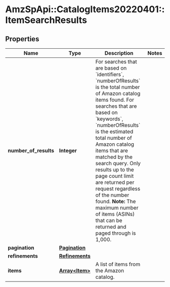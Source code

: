 # AmzSpApi::CatalogItems20220401::ItemSearchResults

## Properties
Name | Type | Description | Notes
------------ | ------------- | ------------- | -------------
**number_of_results** | **Integer** | For searches that are based on &#x60;identifiers&#x60;, &#x60;numberOfResults&#x60; is the total number of Amazon catalog items found. For searches that are based on &#x60;keywords&#x60;, &#x60;numberOfResults&#x60; is the estimated total number of Amazon catalog items that are matched by the search query. Only results up to the page count limit are returned per request regardless of the number found.  **Note:** The maximum number of items (ASINs) that can be returned and paged through is 1,000. | 
**pagination** | [**Pagination**](Pagination.md) |  | 
**refinements** | [**Refinements**](Refinements.md) |  | 
**items** | [**Array&lt;Item&gt;**](Item.md) | A list of items from the Amazon catalog. | 

